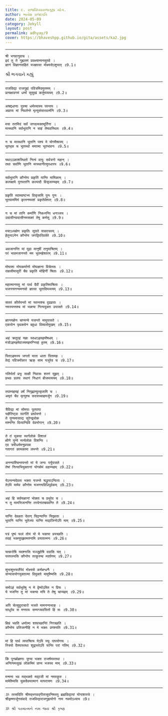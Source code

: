 ```yaml
---
title: ૯. રાજવિધ્યારાજગુહ્ય યોગ.
author: ભાવેશ પ્રજાપતિ
date: 2024-05-09
category: Jekyll
layout: post
permalink: adhyay/9
cover: https://bhaveshpp.github.io/gita/assets/ka2.jpg
---
```


----------

```
श्री भगवानुवाच ।
इदं तु ते गुह्यतमं प्रवक्ष्याम्यनसूयवे ।
ज्ञानं विज्ञानसहितं यज्ज्ञात्वा मोक्ष्यसेऽशुभात् ॥9.1॥
```
> 

શ્રી ભગવાને કહ્યું

----------

```
राजविद्या राजगुह्यं पवित्रमिदमुत्तमम् ।
प्रत्यक्षावगमं धर्म्यं सुसुखं कर्तुमव्ययम् ॥9.2॥
```
>

----------

```
अश्रद्दधानाः पुरुषा धर्मस्यास्य परन्तप ।
अप्राप्य मां निवर्तन्ते मृत्युसंसारवर्त्मनि ॥9.3॥
```
>

----------

```
मया ततमिदं सर्वं जगदव्यक्तमूर्तिना ।
मत्स्थानि सर्वभूतानि न चाहं तेष्ववस्थितः ॥9.4॥
```
>

----------

```
न च मत्स्थानि भूतानि पश्य मे योगमैश्वरम् ।
भूतभृन्न च भूतस्थो ममात्मा भूतभावनः ॥9.5॥
```
>

----------

```
यथाऽऽकाशस्थितो नित्यं वायुः सर्वत्रगो महान् ।
तथा सर्वाणि भूतानि मत्स्थानीत्युपधारय ॥9.6॥
```
>

----------

```
सर्वभूतानि कौन्तेय प्रकृतिं यान्ति मामिकाम् ।
कल्पक्षये पुनस्तानि कल्पादौ विसृजाम्यहम् ॥9.7॥
```
>

----------

```
प्रकृतिं स्वामवष्टभ्य विसृजामि पुनः पुनः ।
भूतग्राममिमं कृत्स्नमवशं प्रकृतेर्वशात् ॥9.8॥
```
>

----------

```
न च मां तानि कर्माणि निबध्नन्ति धनञ्जय ।
उदासीनवदासीनमसक्तं तेषु कर्मसु ॥9.9॥
```
>

----------

```
मयाऽध्यक्षेण प्रकृतिः सूयते सचराचरम् ।
हेतुनाऽनेन कौन्तेय जगद्विपरिवर्तते ॥9.10॥
```
>

----------

```
अवजानन्ति मां मूढा मानुषीं तनुमाश्रितम् ।
परं भावमजानन्तो मम भूतमहेश्वरम् ॥9.11॥
```
>

----------

```
मोघाशा मोघकर्माणो मोघज्ञाना विचेतसः ।
राक्षसीमासुरीं चैव प्रकृतिं मोहिनीं श्रिताः ॥9.12॥
```
>

----------

```
महात्मानस्तु मां पार्थ दैवीं प्रकृतिमाश्रिताः ।
भजन्त्यनन्यमनसो ज्ञात्वा भूतादिमव्ययम् ॥9.13॥
```
>

----------

```
सततं कीर्तयन्तो मां यतन्तश्च दृढव्रताः ।
नमस्यन्तश्च मां भक्त्या नित्ययुक्ता उपासते ॥9.14॥
```
>

----------

```
ज्ञानयज्ञेन चाप्यन्ये यजन्तो मामुपासते ।
एकत्वेन पृथक्त्वेन बहुधा विश्वतोमुखम् ॥9.15॥
```
>

----------

```
अहं क्रतुरहं यज्ञः स्वधाऽहमहमौषधम् ।
मंत्रोऽहमहमेवाज्यमहमग्निरहं हुतम् ॥9.16॥
```
>

----------

```
पिताऽहमस्य जगतो माता धाता पितामहः ।
वेद्यं पवित्रमोंकार ऋक् साम यजुरेव च ॥9.17॥
```
>

----------

```
गतिर्भर्ता प्रभुः साक्षी निवासः शरणं सुहृत् ।
प्रभवः प्रलयः स्थानं निधानं बीजमव्ययम् ॥9.18॥
```
>

----------

```
तपाम्यहमहं वर्षं निगृह्णाम्युत्सृजामि च ।
अमृतं चैव मृत्युश्च सदसच्चाहमर्जुन ॥9.19॥
```
>

----------

```
त्रैविद्या मां सोमपाः पूतपापा 
यज्ञैरिष्ट्वा स्वर्गतिं प्रार्थयन्ते ।
ते पुण्यमासाद्य सुरेन्द्रलोक 
मश्नन्ति दिव्यान्दिवि देवभोगान् ॥9.20॥
```
>

----------

```
ते तं भुक्त्वा स्वर्गलोकं विशालं 
क्षीणे पुण्ये मर्त्यलोकं विशन्ति ।
एव त्रयीधर्ममनुप्रपन्ना 
गतागतं कामकामा लभन्ते ॥9.21॥
```
>

----------

```
अनन्याश्चिन्तयन्तो मां ये जनाः पर्युपासते ।
तेषां नित्याभियुक्तानां योगक्षेमं वहाम्यहम् ॥9.22॥
```
>

----------

```
येऽप्यन्यदेवता भक्ता यजन्ते श्रद्धयाऽन्विताः ।
तेऽपि मामेव कौन्तेय यजन्त्यविधिपूर्वकम् ॥9.23॥
```
>

----------

```
अहं हि सर्वयज्ञानां भोक्ता च प्रभुरेव च ।
न तु मामभिजानन्ति तत्त्वेनातश्च्यवन्ति ते ॥9.24॥
```
>

----------

```
यान्ति देवव्रता देवान् पितृ़न्यान्ति पितृव्रताः ।
भूतानि यान्ति भूतेज्या यान्ति मद्याजिनोऽपि माम् ॥9.25॥
```
>

----------

```
पत्रं पुष्पं फलं तोयं यो मे भक्त्या प्रयच्छति ।
तदहं भक्त्युपहृतमश्नामि प्रयतात्मनः ॥9.26॥
```
>

----------

```
यत्करोषि यदश्नासि यज्जुहोषि ददासि यत् ।
यत्तपस्यसि कौन्तेय तत्कुरुष्व मदर्पणम् ॥9.27॥
```
>

----------

```
शुभाशुभफलैरेवं मोक्ष्यसे कर्मबन्धनैः ।
संन्यासयोगयुक्तात्मा विमुक्तो मामुपैष्यसि ॥9.28॥
```
>

----------

```
समोऽहं सर्वभूतेषु न मे द्वेष्योऽस्ति न प्रियः ।
ये भजन्ति तु मां भक्त्या मयि ते तेषु चाप्यहम् ॥9.29॥
```
>

----------

```
अपि चेत्सुदुराचारो भजते मामनन्यभाक् ।
साधुरेव स मन्तव्यः सम्यग्व्यवसितो हि सः ॥9.30॥
```
>

----------

```
क्षिप्रं भवति धर्मात्मा शश्वच्छान्तिं निगच्छति ।
कौन्तेय प्रतिजानीहि न मे भक्तः प्रणश्यति ॥9.31॥
```
>

----------

```
मां हि पार्थ व्यपाश्रित्य येऽपि स्युः पापयोनयः ।
स्त्रियो वैश्यास्तथा शूद्रास्तेऽपि यान्ति परां गतिम् ॥9.32॥
```
>

----------

```
किं पुनर्ब्राह्मणाः पुण्या भक्ता राजर्षयस्तथा ।
अनित्यमसुखं लोकमिमं प्राप्य भजस्व माम् ॥9.33॥
```
>

----------

```
मन्मना भव मद्भक्तो मद्याजी मां नमस्कुरु ।
मामेवैष्यसि युक्त्वैवमात्मानं मत्परायणः ॥9.34॥
```
>

----------

```
ૐ तत्सदिति श्रीमद्भगवद्गीतासूपनिषस्तु ब्रह्मविद्यायां योगाशास्त्रे ।
श्रीकृष्णार्जुनसंवादे राजविद्याराजगुह्ययोगो नाम नवमोऽध्याय ॥9॥
```

`ૐ શ્રી પરમાત્મને નમઃ`
`જય શ્રી કૃષ્ણ`